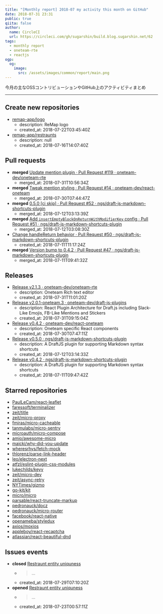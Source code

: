 ```yaml
---
title: "[Monthly report] 2018-07 my activity this month on GitHub"
date: 2018-07-31 23:31
public: true
qiita: false
author:
  name: CircleCI
  url: https://circleci.com/gh/sugarshin/build.blog.sugarshin.net/62
tags:
  - monthly report
  - oneteam-rte
  - reactjs
ogp:
  og:
    image:
      src: /assets/images/common/report/main.png
---
```


今月の主なOSSコントリビューションやGitHub上のアクティビティまとめ

***

## Create new repositories

- [remap-app/logo](https://github.com/remap-app/logo)
  - description: ReMap logo
  - created_at: 2018-07-22T03:45:40Z
- [remap-app/restraunts](https://github.com/remap-app/restraunts)
  - description: null
  - created_at: 2018-07-16T14:07:40Z

## Pull requests

- **merged** [Update mention plugin · Pull Request #119 · oneteam-dev/oneteam-rte](https://github.com/oneteam-dev/oneteam-rte/pull/119)
  - merged_at: 2018-07-31T10:56:34Z
- **merged** [Tweak mention styling · Pull Request #14 · oneteam-dev/react-oneteam](https://github.com/oneteam-dev/react-oneteam/pull/14)
  - merged_at: 2018-07-30T07:44:47Z
- **merged** [0.5.0 [ci skip] · Pull Request #52 · ngs/draft-js-markdown-shortcuts-plugin](https://github.com/ngs/draft-js-markdown-shortcuts-plugin/pull/52)
  - merged_at: 2018-07-12T03:13:39Z
- **merged** [Add `insertEmptyBlockOnReturnWithModifierKey` config · Pull Request #51 · ngs/draft-js-markdown-shortcuts-plugin](https://github.com/ngs/draft-js-markdown-shortcuts-plugin/pull/51)
  - merged_at: 2018-07-12T03:08:30Z
- [Change handleReturn behavior · Pull Request #50 · ngs/draft-js-markdown-shortcuts-plugin](https://github.com/ngs/draft-js-markdown-shortcuts-plugin/pull/50)
  - created_at: 2018-07-11T11:17:24Z
- **merged** [Version bump to 0.4.2 · Pull Request #47 · ngs/draft-js-markdown-shortcuts-plugin](https://github.com/ngs/draft-js-markdown-shortcuts-plugin/pull/47)
  - merged_at: 2018-07-11T09:41:32Z

## Releases

- [Release v2.1.3 · oneteam-dev/oneteam-rte](https://github.com/oneteam-dev/oneteam-rte/releases/tag/v2.1.3)
  - description: Oneteam Rich text editor
  - created_at: 2018-07-31T11:01:20Z
- [Release v2.0.1-oneteam.3 · oneteam-dev/draft-js-plugins](https://github.com/oneteam-dev/draft-js-plugins/releases/tag/v2.0.1-oneteam.3)
  - description: React Plugin Architecture for Draft.js including Slack-Like Emojis, FB-Like Mentions and Stickers
  - created_at: 2018-07-31T09:15:04Z
- [Release v0.4.2 · oneteam-dev/react-oneteam](https://github.com/oneteam-dev/react-oneteam/releases/tag/v0.4.2)
  - description: Oneteam specific React components
  - created_at: 2018-07-30T07:47:11Z
- [Release v0.5.0 · ngs/draft-js-markdown-shortcuts-plugin](https://github.com/ngs/draft-js-markdown-shortcuts-plugin/releases/tag/v0.5.0)
  - description: A DraftJS plugin for supporting Markdown syntax shortcuts
  - created_at: 2018-07-12T03:14:33Z
- [Release v0.4.2 · ngs/draft-js-markdown-shortcuts-plugin](https://github.com/ngs/draft-js-markdown-shortcuts-plugin/releases/tag/v0.4.2)
  - description: A DraftJS plugin for supporting Markdown syntax shortcuts
  - created_at: 2018-07-11T09:47:42Z

## Starred repositories

- [PaulLeCam/react-leaflet](https://github.com/PaulLeCam/react-leaflet)
- [faressoft/terminalizer](https://github.com/faressoft/terminalizer)
- [zeit/title](https://github.com/zeit/title)
- [zeit/micro-proxy](https://github.com/zeit/micro-proxy)
- [fmiras/micro-cacheable](https://github.com/fmiras/micro-cacheable)
- [tanmulabs/micro-sentry](https://github.com/tanmulabs/micro-sentry)
- [microauth/micro-compose](https://github.com/microauth/micro-compose)
- [amio/awesome-micro](https://github.com/amio/awesome-micro)
- [maicki/why-did-you-update](https://github.com/maicki/why-did-you-update)
- [wheresrhys/fetch-mock](https://github.com/wheresrhys/fetch-mock)
- [thlorenz/parse-link-header](https://github.com/thlorenz/parse-link-header)
- [leo/electron-next](https://github.com/leo/electron-next)
- [atfzl/eslint-plugin-css-modules](https://github.com/atfzl/eslint-plugin-css-modules)
- [lukechilds/keyv](https://github.com/lukechilds/keyv)
- [zeit/micro-dev](https://github.com/zeit/micro-dev)
- [zeit/async-retry](https://github.com/zeit/async-retry)
- [NYTimes/gizmo](https://github.com/NYTimes/gizmo)
- [go-kit/kit](https://github.com/go-kit/kit)
- [micro/micro](https://github.com/micro/micro)
- [parsable/react-truncate-markup](https://github.com/parsable/react-truncate-markup)
- [pedronauck/docz](https://github.com/pedronauck/docz)
- [pedronauck/micro-router](https://github.com/pedronauck/micro-router)
- [facebook/react-native](https://github.com/facebook/react-native)
- [openameba/styledux](https://github.com/openameba/styledux)
- [axios/moxios](https://github.com/axios/moxios)
- [appleboy/react-recaptcha](https://github.com/appleboy/react-recaptcha)
- [atlassian/react-beautiful-dnd](https://github.com/atlassian/react-beautiful-dnd)

## Issues events

- **closed** [Restraunt entity uniquness](https://github.com/remap-app/restaurants/issues/1)
  - > ...
  - created_at: 2018-07-29T07:10:20Z
- **opened** [Restraunt entity uniquness](https://github.com/remap-app/restraunts/issues/1)
  - > ...
  - created_at: 2018-07-23T00:57:11Z
